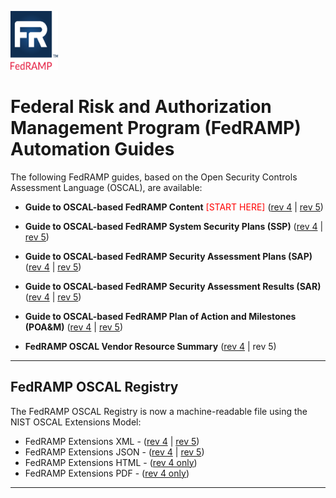<img src="https://github.com/GSA/fedramp-automation/raw/master/assets/FedRAMP_LOGO.png" alt="FedRAMP" width="76" height="94"><br />

# Federal Risk and Authorization Management Program (FedRAMP) Automation Guides

The following FedRAMP guides, based on the Open Security Controls Assessment Language (OSCAL), are available:

- **Guide to OSCAL-based FedRAMP Content** <span style='color:red'>[START HERE]</span> ([rev 4](./rev4/Guide_to_OSCAL-based_FedRAMP_Content.pdf) | [rev 5](./rev5/Guide_to_OSCAL-based_FedRAMP_Content_rev5.pdf))

- **Guide to OSCAL-based FedRAMP System Security Plans (SSP)** ([rev 4](./rev4/Guide_to_OSCAL-based_FedRAMP_System_Security_Plans_(SSP)_rev4.pdf) | [rev 5](./rev5/Guide_to_OSCAL-based_FedRAMP_System_Security_Plans_(SSP)_rev5.pdf))

- **Guide to OSCAL-based FedRAMP Security Assessment Plans (SAP)** ([rev 4](./rev4/Guide_to_OSCAL-based_FedRAMP_Security_Assessment_Plans_(SAP)_rev4.pdf) | [rev 5](./rev5/Guide_to_OSCAL-based_FedRAMP_Security_Assessment_Plans_(SAP)_rev5.pdf))

- **Guide to OSCAL-based FedRAMP Security Assessment Results (SAR)** ([rev 4](./rev4/Guide_to_OSCAL-based_FedRAMP_Security_Assessment_Results_(SAR).pdf) | [rev 5](./rev5/Guide_to_OSCAL-based_FedRAMP_Security_Assessment_Results_(SAR)_rev5.pdf))

- **Guide to OSCAL-based FedRAMP Plan of Action and Milestones (POA&M)** ([rev 4](./rev4/Guide_to_OSCAL-based_FedRAMP_Plan_of_Action_and_Milestones_(POAM)_rev4.pdf) | [rev 5](./rev5/Guide_to_OSCAL-based_FedRAMP_Plan_of_Action_and_Milestones_(POAM)_rev5.pdf))

- **FedRAMP OSCAL Vendor Resource Summary** ([rev 4](./rev4/FedRAMP_OSCAL_Vendor_Resources.pdf) | rev 5)

---
## FedRAMP OSCAL Registry

The FedRAMP OSCAL Registry is now a machine-readable file using the NIST OSCAL Extensions Model:

- FedRAMP Extensions XML - ([rev 4](../dist/content/rev4/resources/xml/FedRAMP_extensions.xml) | [rev 5](../dist/content/rev5/resources/xml/FedRAMP_extensions.xml))
- FedRAMP Extensions JSON - ([rev 4](../dist/content/rev4/resources/json/FedRAMP_extensions.json) | [rev 5](../dist/content/rev5/resources/json/FedRAMP_extensions.json))
- FedRAMP Extensions HTML - ([rev 4 only](./rev4/FedRAMP_extensions.html))
- FedRAMP Extensions PDF - ([rev 4 only](./rev4/FedRAMP_extensions.pdf))

---
